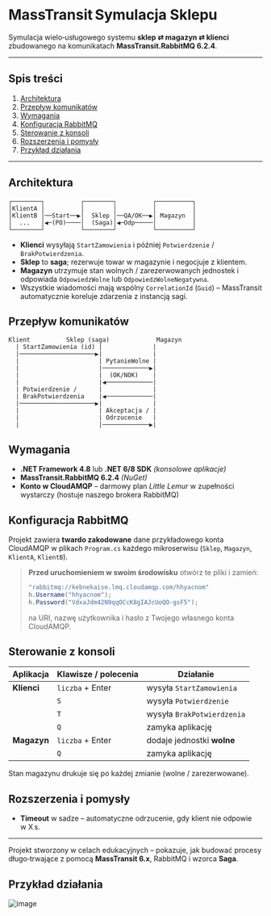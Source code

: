 # MassTransit Symulacja Sklepu

Symulacja wielo‑usługowego systemu **sklep ⇄ magazyn ⇄ klienci** zbudowanego na komunikatach **MassTransit.RabbitMQ 6.2.4**.

---

## Spis treści

1. [Architektura](#Architektura)
2. [Przepływ komunikatów](#Przepływ-komunikatów)
3. [Wymagania](#Wymagania)
4. [Konfiguracja RabbitMQ](#Konfiguracja-rabbitmq)
6. [Sterowanie z konsoli](#Sterowanie-z-konsoli)
7. [Rozszerzenia i pomysły](#Rozszerzenia-i-pomysły)
8. [Przykład działania](Przykład-działania)

---

## Architektura

```
┌────────┐          ┌────────┐          ┌──────────┐
│KlientA │          │        │          │          │
│KlientB │──Start──▶│  Sklep │──QA/OK──▶│ Magazyn  │
│  ...   │◀─(PO)────│  (Saga)│◀─Odp─────│          │
└────────┘          └────────┘          └──────────┘
```

* **Klienci** wysyłają `StartZamowienia` i później `Potwierdzenie` / `BrakPotwierdzenia`.
* **Sklep** to **saga**; rezerwuje towar w magazynie i negocjuje z klientem.
* **Magazyn** utrzymuje stan wolnych / zarezerwowanych jednostek i odpowiada `OdpowiedzWolne` lub `OdpowiedzWolneNegatywna`.
* Wszystkie wiadomości mają wspólny `CorrelationId` (`Guid`) – MassTransit automatycznie koreluje zdarzenia z instancją sagi.

## Przepływ komunikatów

```
Klient          Sklep (saga)             Magazyn
  | StartZamowienia (id) |              |
  |─────────────────────▶|              |
  |                      | PytanieWolne |
  |                      |─────────────▶|
  |                      |  (OK/NOK)    |
  |                      |◀─────────────|
  | Potwierdzenie /      |              |
  | BrakPotwierdzenia    |◀─────────────|
  |─────────────────────▶|              |
  |                      | Akceptacja / |
  |                      | Odrzucenie   |
  |                      |─────────────▶|
```

## Wymagania

* **.NET Framework 4.8** lub **.NET 6/8 SDK** *(konsolowe aplikacje)*
* **MassTransit.RabbitMQ 6.2.4** *(NuGet)*
* **Konto w CloudAMQP** – darmowy plan *Little Lemur* w zupełności wystarczy (hostuje naszego brokera RabbitMQ)

## Konfiguracja RabbitMQ

Projekt zawiera **twardo zakodowane** dane przykładowego konta CloudAMQP w plikach `Program.cs` każdego mikroserwisu (`Sklep`, `Magazyn`, `KlientA`, `KlientB`).

> **Przed uruchomieniem w swoim środowisku** otwórz te pliki i zamień:
>
> ```csharp
> "rabbitmq://kebnekaise.lmq.cloudamqp.com/hhyacnom"
> h.Username("hhyacnom");
> h.Password("VdxaJdm42N9qqOCcK8gIAJcUoQO-gsF5");
> ```
>
> na URI, nazwę użytkownika i hasło z Twojego własnego konta CloudAMQP.

## Sterowanie z konsoli

| Aplikacja   | Klawisze / polecenia | Działanie                  |
| ----------- | -------------------- | -------------------------- |
| **Klienci** | `liczba` + Enter     | wysyła `StartZamowienia`   |
|             | `S`                  | wysyła `Potwierdzenie`     |
|             | `T`                  | wysyła `BrakPotwierdzenia` |
|             | `Q`                  | zamyka aplikację           |
| **Magazyn** | `liczba` + Enter     | dodaje jednostki **wolne** |
|             | `Q`                  | zamyka aplikację           |

Stan magazynu drukuje się po każdej zmianie (wolne / zarezerwowane).

## Rozszerzenia i pomysły

* **Timeout** w sadze – automatyczne odrzucenie, gdy klient nie odpowie w X s.
---

Projekt stworzony w celach edukacyjnych – pokazuje, jak budować procesy długo‑trwające z pomocą **MassTransit 6.x**, RabbitMQ i wzorca **Saga**.

## Przykład działania
![image](https://github.com/user-attachments/assets/ff4ec013-68ea-488b-a04e-29d2dd0b51d6)

